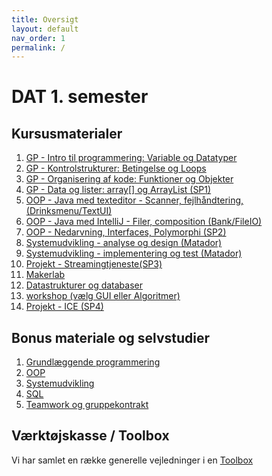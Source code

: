 ```yaml
---
title: Oversigt
layout: default
nav_order: 1
permalink: /
---
```


# DAT 1. semester

## Kursusmaterialer

1. [GP - Intro til programmering: Variable og Datatyper](./intro_to_programming)
2. [GP - Kontrolstrukturer: Betingelse og Loops](./control_structures)
3. [GP - Organisering af kode: Funktioner og Objekter ](./organising_code)
4. [GP - Data og lister: array[] og ArrayList (SP1)](./lists)
5. [OOP - Java med texteditor - Scanner, fejlhåndtering, (Drinksmenu/TextUI)](./TextUI)
6. [OOP - Java med IntelliJ - Filer, composition (Bank/FileIO)](./FileIO)
7. [OOP - Nedarvning, Interfaces, Polymorphi (SP2)](./inheritance)
8. [Systemudvikling - analyse og design (Matador)](./OOAD)
9. [Systemudvikling - implementering og test (Matador)](./sprints)
10. [Projekt - Streamingtjeneste(SP3)](./SP3)
11. [Makerlab](./makerlab)
12. [Datastrukturer og databaser](./data/README.md)
13. [workshop (vælg GUI eller Algoritmer)](./workshop/README.md)
14. [Projekt - ICE (SP4)](./projects/SP4/README.md)

## Bonus materiale og selvstudier

1. [Grundlæggende programmering](./GP/README.md)
2. [OOP](./OOP/README.md)
3. [Systemudvikling](./systemdevelopment/README.md)
4. [SQL](./data/databases/README.md)
5. [Teamwork og gruppekontrakt](./teamwork/gruppekontrakt.docx)

## Værktøjskasse / Toolbox

Vi har samlet en række generelle vejledninger i en [Toolbox](./toolbox/README.md)

